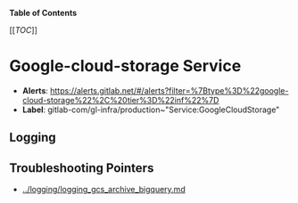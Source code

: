 <!-- MARKER: do not edit this section directly. Edit services/service-catalog.yml then run scripts/generate-docs -->

**Table of Contents**

[[_TOC_]]

#  Google-cloud-storage Service
* **Alerts**: https://alerts.gitlab.net/#/alerts?filter=%7Btype%3D%22google-cloud-storage%22%2C%20tier%3D%22inf%22%7D
* **Label**: gitlab-com/gl-infra/production~"Service:GoogleCloudStorage"

## Logging


## Troubleshooting Pointers

* [../logging/logging_gcs_archive_bigquery.md](../logging/logging_gcs_archive_bigquery.md)
<!-- END_MARKER -->

<!-- ## Summary -->

<!-- ## Architecture -->

<!-- ## Performance -->

<!-- ## Scalability -->

<!-- ## Availability -->

<!-- ## Durability -->

<!-- ## Security/Compliance -->

<!-- ## Monitoring/Alerting -->

<!-- ## Links to further Documentation -->
